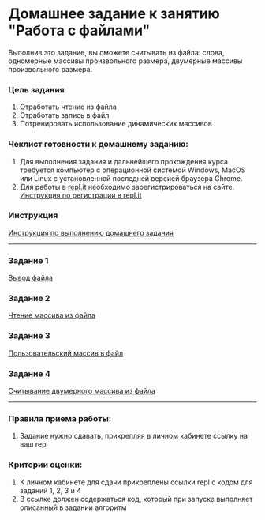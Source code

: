 # Домашнее задание к занятию "Работа с файлами"

Выполнив это задание, вы сможете считывать из файла: слова, одномерные массивы произвольного размера, двумерные массивы произвольного размера. 

### Цель задания

1. Отработать чтение из файла
2. Отработать запись в файл
3. Потренировать использование динамических массивов

### Чеклист готовности к домашнему заданию:

1. Для выполнения задания и дальнейшего прохождения курса требуется компьютер с операционной системой Windows, MacOS или Linux с установленной последней версией браузера Chrome.
2. Для работы в [repl.it](https://repl.it/) необходимо зарегистрироваться на сайте. [Инструкция по регистрации в repl.it](https://github.com/netology-code/cpps-homeworks/tree/first-stream-homewokrs/common/replit)

### Инструкция

[Инструкция по выполнению домашнего задания](https://github.com/netology-code/cpps-homeworks/blob/first-stream-homewokrs/common/readme.md)

------

### Задание 1

[Вывод файла](01)

### Задание 2

[Чтение массива из файла](02)

### Задание 3

[Пользовательский массив в файл](03)

### Задание 4

[Считывание двумерного массива из файла](04)

------

### Правила приема работы:

1. Задание нужно сдавать, прикрепляя в личном кабинете ссылку на ваш repl

### Критерии оценки:

1. К личном кабинете для сдачи прикреплены ссылки repl с кодом для заданий 1, 2, 3 и 4
2. В ссылке должен содержаться код, который при запуске выполняет описанный в задании алгоритм


